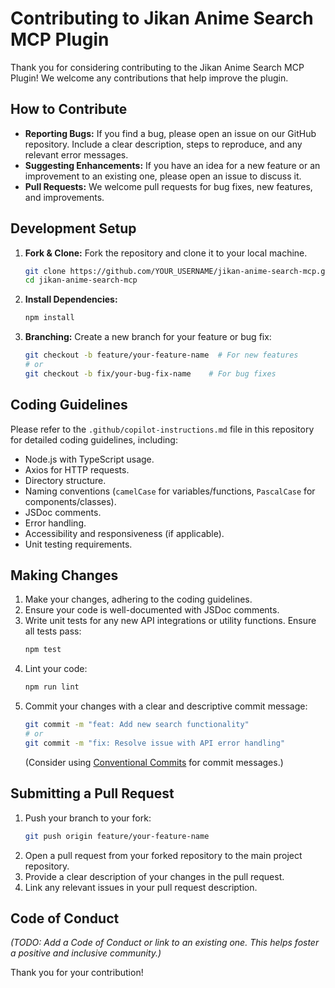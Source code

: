 # Contributing to Jikan Anime Search MCP Plugin

Thank you for considering contributing to the Jikan Anime Search MCP Plugin! We welcome any contributions that help improve the plugin.

## How to Contribute

- **Reporting Bugs:** If you find a bug, please open an issue on our GitHub repository. Include a clear description, steps to reproduce, and any relevant error messages.
- **Suggesting Enhancements:** If you have an idea for a new feature or an improvement to an existing one, please open an issue to discuss it.
- **Pull Requests:** We welcome pull requests for bug fixes, new features, and improvements.

## Development Setup

1.  **Fork & Clone:** Fork the repository and clone it to your local machine.
    ```bash
    git clone https://github.com/YOUR_USERNAME/jikan-anime-search-mcp.git
    cd jikan-anime-search-mcp
    ```
2.  **Install Dependencies:**
    ```bash
    npm install
    ```
3.  **Branching:** Create a new branch for your feature or bug fix:
    ```bash
    git checkout -b feature/your-feature-name  # For new features
    # or
    git checkout -b fix/your-bug-fix-name    # For bug fixes
    ```

## Coding Guidelines

Please refer to the `.github/copilot-instructions.md` file in this repository for detailed coding guidelines, including:

-   Node.js with TypeScript usage.
-   Axios for HTTP requests.
-   Directory structure.
-   Naming conventions (`camelCase` for variables/functions, `PascalCase` for components/classes).
-   JSDoc comments.
-   Error handling.
-   Accessibility and responsiveness (if applicable).
-   Unit testing requirements.

## Making Changes

1.  Make your changes, adhering to the coding guidelines.
2.  Ensure your code is well-documented with JSDoc comments.
3.  Write unit tests for any new API integrations or utility functions. Ensure all tests pass:
    ```bash
    npm test
    ```
4.  Lint your code:
    ```bash
    npm run lint
    ```
5.  Commit your changes with a clear and descriptive commit message:
    ```bash
    git commit -m "feat: Add new search functionality" 
    # or 
    git commit -m "fix: Resolve issue with API error handling"
    ```
    (Consider using [Conventional Commits](https://www.conventionalcommits.org/) for commit messages.)

## Submitting a Pull Request

1.  Push your branch to your fork:
    ```bash
    git push origin feature/your-feature-name
    ```
2.  Open a pull request from your forked repository to the main project repository.
3.  Provide a clear description of your changes in the pull request.
4.  Link any relevant issues in your pull request description.

## Code of Conduct

*(TODO: Add a Code of Conduct or link to an existing one. This helps foster a positive and inclusive community.)*

Thank you for your contribution!
